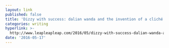 ```yaml
---
layout: link
published: false
title: 'Dizzy with success: dalian wanda and the invention of a cliché'
categories: writing
hyperlink: >-
  http://www.leapleapleap.com/2016/05/dizzy-with-success-dalian-wanda-and-the-invention-of-a-cliche/
date: '2016-05-17'
---
```

